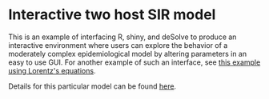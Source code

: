 Interactive two host SIR model
========================================================

This is an example of interfacing R, shiny, and deSolve to produce an interactive environment where users can explore 
the behavior of a moderately complex epidemiological model by altering parameters in an easy to use GUI. For another
example of such an interface, see [this example using Lorentz's equations](http://grrrraphics.blogspot.com/2013/01/shiny-desolve-and-ggplot-play-nicely.html).

Details for this particular model can be found [here](http://www.colorado.edu/eeb/gradstudents/joseph/2spSIR.html).
